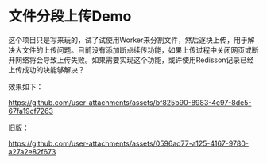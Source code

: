 # 文件分段上传Demo

这个项目只是写来玩的，试了试使用Worker来分割文件，然后逐块上传，用于解决大文件的上传问题。目前没有添加断点续传功能，如果上传过程中关闭网页或断开网络将会导致上传失败。如果需要实现这个功能，或许使用Redisson记录已经上传成功的块能够解决？

效果如下：


https://github.com/user-attachments/assets/bf825b90-8983-4e97-8de5-67fa19cf7263


旧版：

https://github.com/user-attachments/assets/0596ad77-a125-4167-9780-a27a2e82f673
